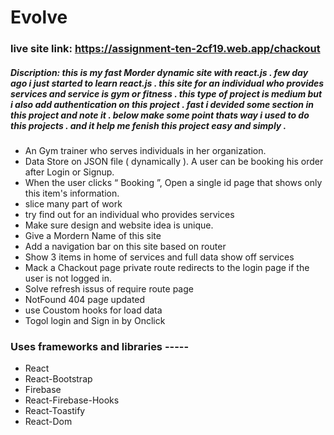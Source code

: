 # Evolve 
### live site link: https://assignment-ten-2cf19.web.app/chackout

##### Discription: this is my fast Morder dynamic site with react.js . few day ago i just started to learn react.js . this site for an individual who provides services and service is gym or fitness . this type of project is medium but i also add authentication on this project . fast i devided some section in this project and note it . below make some point thats way i used to do this projects . and it help me fenish this project easy and simply . 

*	An Gym trainer who serves individuals in her organization.
*	Data Store on JSON file ( dynamically ). A user can be booking his order after Login or Signup. 
*	When the user  clicks “ Booking ”, Open a single id page that shows only this item's information. 
* slice many part of work
* try find out for an individual who provides services
* Make sure  design and website idea is unique.
* Give a Mordern Name of this site 
* Add a navigation bar on this site based on router
* Show 3 items in home of services and full data show off services
* Mack a Chackout page private route redirects to the login page if the user is not logged in.
* Solve refresh issus of require route page 
* NotFound 404 page updated
* use Coustom hooks for load data
* Togol login and Sign in by Onclick

### Uses frameworks and  libraries -----
* React
* React-Bootstrap
* Firebase
* React-Firebase-Hooks
* React-Toastify
* React-Dom
